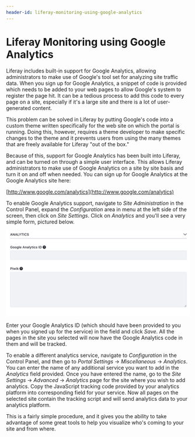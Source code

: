 ```yaml
---
header-id: liferay-monitoring-using-google-analytics
---
```


# Liferay Monitoring using Google Analytics

Liferay includes built-in support for Google Analytics, allowing administrators
to make use of Google's tool set for analyzing site traffic data. When you sign
up for Google Analytics, a snippet of code is provided which needs to be added
to your web pages to allow Google's system to register the page hit. It can be a
tedious process to add this code to every page on a site, especially if it's a
large site and there is a lot of user-generated content.

This problem can be solved in Liferay by putting Google's code into a custom
theme written specifically for the web site on which the portal is running.
Doing this, however, requires a theme developer to make specific changes to the
theme and it prevents users from using the many themes that are freely available
for Liferay "out of the box."

Because of this, support for Google Analytics has been built into Liferay, and
can be turned on through a simple user interface. This allows Liferay
administrators to make use of Google Analytics on a site by site basis and turn
it on and off when needed. You can sign up for Google Analytics at the Google
Analytics site here:

[http://www.google.com/analytics](http://www.google.com/analytics)

To enable Google Analytics support, navigate to *Site Administration* in the
Control Panel, expand the *Configuration* area in menu at the left side of the
screen, then click on *Site Settings*. Click on *Analytics* and you'll see a
very simple form, pictured below. 

![Figure 3.32: Setting up Google Analytics for your site is very easy: sign up for Google Analytics, receive an ID, and then enter it into the Google Analytics ID field.](../../images/maintaining-google-analytics.png)

Enter your Google Analytics ID (which should have been provided to you when you
signed up for the service) in the field and click *Save*. All the pages in the
site you selected will now have the Google Analytics code in them and will be
tracked. 

To enable a different analytics service, navigate to *Configuration* in the
Control Panel, and then go to *Portal Settings* &rarr; *Miscellaneous* &rarr;
*Analytics*. You can enter the name of any additional service you want to
add in the *Analytics* field provided. Once you have entered the name, go to
the *Site Settings* &rarr; *Advanced* &rarr; *Analytics* page for the site
where you wish to add analytics. Copy the JavaScript tracking code provided by
your analytics platform into corresponding field for your service.  Now all
pages on the selected site contain the tracking script and will send analytics
data to your analytics platform. 

This is a fairly simple procedure, and it gives you the ability to take
advantage of some great tools to help you visualize who's coming to your site
and from where. 
